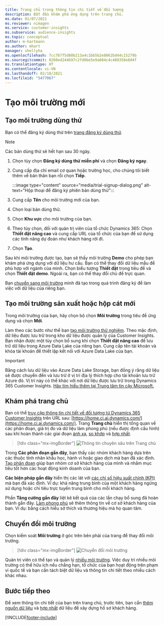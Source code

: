 ```yaml
---
title: Trang chủ trong thông tin chi tiết về đối tượng
description: Bắt đầu khám phá ứng dụng trên trang chủ.
ms.date: 01/07/2021
ms.reviewer: nimagen
ms.service: customer-insights
ms.subservice: audience-insights
ms.topic: conceptual
author: m-hartmann
ms.author: mhart
manager: shellyha
ms.openlocfilehash: 7cc767f5d80b213a4c1bb5b2e8062bd44c15279b
ms.sourcegitcommit: 0260ed244b97c2fd0be5e9a084c4c489358e8d4f
ms.translationtype: HT
ms.contentlocale: vi-VN
ms.lasthandoff: 02/18/2021
ms.locfileid: "5477067"
---
```

# <a name="create-a-new-environment"></a>Tạo môi trường mới

## <a name="create-a-trial-environment"></a>Tạo môi trường dùng thử

Bạn có thể đăng ký dùng thử trên [trang đăng ký dùng thử](https://dynamics.microsoft.com/get-started/free-trial/?appname=customerinsights). 

> [!NOTE]
> Các bản dùng thử sẽ hết hạn sau 30 ngày.

1. Chọn tùy chọn **Đăng ký dùng thử miễn phí** và chọn **Đăng ký ngay**.

1. Cung cấp địa chỉ email cơ quan hoặc trường học, cho chúng tôi biết thêm về bản thân bạn rồi chọn **Tiếp**.

   :::image type="content" source="media/trial-signup-dialog.png" alt-text="Hộp thoại để đăng ký phiên bản dùng thử":::

1. Cung cấp **Tên** cho môi trường mới của bạn. 

1. Chọn loại bản dùng thử.

1. Chọn **Khu vực** cho môi trường của bạn.

1. Theo tùy chọn, đối với quản trị viên của tổ chức Dynamics 365: Chọn **Thiết đặt nâng cao** và cung cấp URL của tổ chức của bạn để sử dụng các tính năng dự đoán như khách hàng rời đi.

1. Chọn **Tạo**. 

Sau khi môi trường được tạo, bạn sẽ thấy môi trường **Demo** cho phép bạn khám phá ứng dụng với dữ liệu hư cấu. Bạn có thể thay đổi dữ liệu mẫu để phù hợp với ngành của mình. Chọn biểu tượng **Thiết đặt** trong tiêu đề và chọn **Thiết đặt demo**. Ngoài ra, bạn có thể thay đổi chủ đề trực quan. 

Bạn [chuyển sang môi trường](#switch-environments) mình đã tạo trong quá trình đăng ký để làm việc với dữ liệu của riêng bạn.

## <a name="create-a-new-production-or-sandbox-environment"></a>Tạo môi trường sản xuất hoặc hộp cát mới

Trong môi trường của bạn, hãy chọn bộ chọn **Môi trường** trong tiêu đề ứng dụng và chọn **Mới**.

Làm theo các bước như thể bạn [tạo môi trường thử nghiệm](#create-a-trial-environment). Theo mặc định, dữ liệu được lưu trữ trong kho dữ liệu được quản lý của Customer Insights. Bạn nhận được một tùy chọn bổ sung khi chọn **Thiết đặt nâng cao** để lưu trữ dữ liệu trong Azure Data Lake của riêng bạn. Cung cấp tên tài khoản và khóa tài khoản để thiết lập kết nối với Azure Data Lake của bạn. 

> [!IMPORTANT]
> Bằng cách lưu dữ liệu vào Azure Data Lake Storage, bạn đồng ý rằng dữ liệu sẽ được chuyển đến và lưu trữ ở vị trí địa lý thích hợp cho tài khoản lưu trữ Azure đó. Vị trí này có thể khác với nơi dữ liệu được lưu trữ trong Dynamics 365 Customer Insights. [Hãy tìm hiểu thêm tại Trung tâm tin cậy Microsoft.](https://www.microsoft.com/trust-center)

## <a name="explore-the-home-page"></a>Khám phá trang chủ

Bạn có thể [truy cập thông tin chi tiết về đối tượng từ Dynamics 365 Customer Insights](https://home.ci.ai.dynamics.com/) trên URL sau: [https://home.ci.ai.dynamics.com/](https://home.ci.ai.dynamics.com/).
Trang **Trang chủ** hiển thị tổng quan về các phân đoạn, giá trị đo và dữ liệu làm phong phú (nếu được định cấu hình) sau khi hoàn thành các giai đoạn [ánh xạ](map-entities.md), [so khớp](match-entities.md) và [hợp nhất](merge-entities.md).

> [!div class="mx-imgBorder"] 
> ![Thông tin chuyên sâu trên Trang chủ](media/home-page-insights.png "Thông tin chuyên sâu trên Trang chủ")

Trong **Các phân đoạn gần đây**, bạn thấy các nhóm khách hàng dựa trên các thuộc tính nhân khẩu học, hành vi hoặc giao dịch mà bạn đã xác định. [Tạo phân đoạn](segments.md) giúp bạn nhóm cơ sở khách hàng của mình và nhắm mục tiêu tốt hơn các hoạt động kinh doanh của bạn.

**Các biện pháp gần đây** hiển thị các lát với [các chỉ số hiệu suất chính (KPI)](measures.md) mà bạn đã xác định. Ví dụ: khả năng trung bình của một khách hàng ngừng sử dụng hoặc chi tiêu trực tuyến trung bình cho mỗi khách hàng.

Phần **Tăng cường gần đây** liệt kê kết quả của các lần chạy bổ sung đã hoàn thành gần đây. [Làm phong phú](enrichment-hub.md) sẽ thêm thông tin về cơ sở khách hàng của bạn. Ví dụ: bằng cách hiểu sở thích và thương hiệu mà họ quan tâm.

## <a name="switch-environments"></a>Chuyển đổi môi trường

Chọn kiểm soát **Môi trường** ở góc trên bên phải của trang để thay đổi môi trường.

> [!div class="mx-imgBorder"] 
> ![Chuyển đổi môi trường](media/home-page-environment-switcher.png "Chuyển đổi môi trường")

Quản trị viên có thể tạo và quản lý [nhiều môi trường](manage-environments.md). Việc duy trì nhiều môi trường có thể hữu ích nếu chẳng hạn, tổ chức của bạn hoạt động trên phạm vi quốc tế và bạn cần tách biệt dữ liệu và thông tin chi tiết theo nhiều cách khác nhau.

## <a name="next-step"></a>Bước tiếp theo

Để xem thông tin chi tiết của bạn trên trang chủ, trước tiên, bạn cần [thêm nguồn dữ liệu](data-sources.md) và [hợp nhất](data-unification.md) dữ liệu để xây dựng hồ sơ khách hàng.


[!INCLUDE[footer-include](../includes/footer-banner.md)]